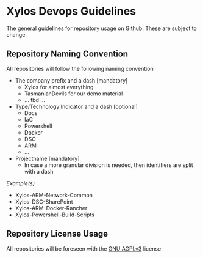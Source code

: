 # Xylos Devops Guidelines
The general guidelines for repository usage on Github. These are subject to change.

## Repository Naming Convention
All repositories will follow the following naming convention
* The company prefix and a dash [mandatory]
  * Xylos for almost everything
  * TasmanianDevils for our demo material
  * ... tbd ...
* Type/Technology Indicator and a dash [optional]
  * Docs
  * IaC
  * Powershell
  * Docker
  * DSC
  * ARM
  * ...
* Projectname [mandatory]
  * In case a more granular division is needed, then identifiers are split with a dash

*Example(s)*
* Xylos-ARM-Network-Common
* Xylos-DSC-SharePoint
* Xylos-ARM-Docker-Rancher
* Xylos-Powershell-Build-Scripts

## Repository License Usage
All repositories will be foreseen with the [GNU AGPLv3](http://choosealicense.com/licenses/agpl-3.0/) license
